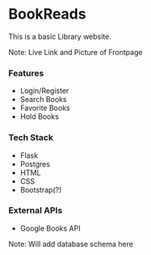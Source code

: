 # BookReads

This is a basic Library website.

Note: Live Link and Picture of Frontpage

### Features
- Login/Register
- Search Books 
- Favorite Books
- Hold Books

### Tech Stack
- Flask
- Postgres
- HTML
- CSS
- Bootstrap(?)

### External APIs
- Google Books API

Note: Will add database schema here
